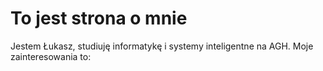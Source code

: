 # To jest strona o mnie
Jestem Łukasz, studiuję informatykę i systemy inteligentne na AGH. Moje zainteresowania to:
